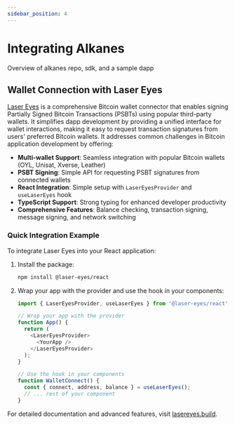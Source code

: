 ```yaml
---
sidebar_position: 4
---
```


# Integrating Alkanes

Overview of alkanes repo, sdk, and a sample dapp

## Wallet Connection with Laser Eyes

[Laser Eyes](https://lasereyes.build) is a comprehensive Bitcoin wallet connector that enables signing Partially Signed Bitcoin Transactions (PSBTs) using popular third-party wallets. It simplifies dapp development by providing a unified interface for wallet interactions, making it easy to request transaction signatures from users' preferred Bitcoin wallets. It addresses common challenges in Bitcoin application development by offering:

- **Multi-wallet Support**: Seamless integration with popular Bitcoin wallets (OYL, Unisat, Xverse, Leather)
- **PSBT Signing**: Simple API for requesting PSBT signatures from connected wallets
- **React Integration**: Simple setup with `LaserEyesProvider` and `useLaserEyes` hook
- **TypeScript Support**: Strong typing for enhanced developer productivity
- **Comprehensive Features**: Balance checking, transaction signing, message signing, and network switching

### Quick Integration Example

To integrate Laser Eyes into your React application:

1. Install the package:
   ```bash
   npm install @laser-eyes/react
   ```

2. Wrap your app with the provider and use the hook in your components:
   ```typescript
   import { LaserEyesProvider, useLaserEyes } from '@laser-eyes/react';

   // Wrap your app with the provider
   function App() {
     return (
       <LaserEyesProvider>
         <YourApp />
       </LaserEyesProvider>
     );
   }

   // Use the hook in your components
   function WalletConnect() {
     const { connect, address, balance } = useLaserEyes();
     // ... rest of your component
   }
   ```

For detailed documentation and advanced features, visit [lasereyes.build](https://www.lasereyes.build/docs/getting-started).
